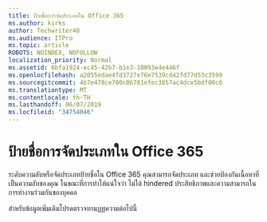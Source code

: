 ```yaml
---
title: ป้ายชื่อการจัดประเภทใน Office 365
ms.author: kirks
author: Techwriter40
ms.audience: ITPro
ms.topic: article
ROBOTS: NOINDEX, NOFOLLOW
localization_priority: Normal
ms.assetid: 6bfa1924-ec45-42b7-b1e3-10093e4e446f
ms.openlocfilehash: a2055edae4fd3727e76e7539cd42fd77d53c3599
ms.sourcegitcommit: 4b7e478ce700c0b781efec3857ac4dce5bdf00c6
ms.translationtype: MT
ms.contentlocale: th-TH
ms.lasthandoff: 06/07/2019
ms.locfileid: "34754046"
---
```

# <a name="classification-labels-in-office-365"></a>ป้ายชื่อการจัดประเภทใน Office 365

ระดับความลับหรือจัดประเภทป้ายชื่อใน Office 365 คุณสามารถจัดประเภท และช่วยป้องกันเนื้อหาที่เป็นความลับของคุณ ในขณะที่การทำให้แน่ใจว่า ไม่ได้ hindered ประสิทธิภาพและความสามารถในการทำงานร่วมกันของบุคคล

สำหรับข้อมูลเพิ่มเติมโปรดตรวจทาน[บท](https://docs.microsoft.com/office365/securitycompliance/sensitivity-labels)ความต่อไปนี้

